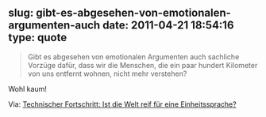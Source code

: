 slug: gibt-es-abgesehen-von-emotionalen-argumenten-auch
date: 2011-04-21 18:54:16
type: quote
---

> Gibt es abgesehen von emotionalen Argumenten auch sachliche Vorzüge dafür, dass wir die Menschen, die ein paar hundert Kilometer von uns entfernt wohnen, nicht mehr verstehen?

Wohl kaum!

 Via: [Technischer Fortschritt: Ist die Welt reif für eine Einheitssprache?](http://netzwertig.com/2011/04/21/technischer-fortschritt-ist-die-welt-reif-fuer-eine-einheitssprache/)
